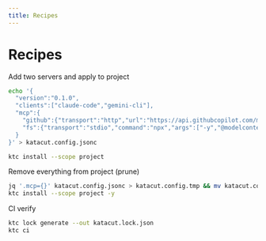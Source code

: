 ```yaml
---
title: Recipes
---
```


# Recipes

Add two servers and apply to project
```bash
echo '{
  "version":"0.1.0",
  "clients":["claude-code","gemini-cli"],
  "mcp":{
    "github":{"transport":"http","url":"https://api.githubcopilot.com/mcp"},
    "fs":{"transport":"stdio","command":"npx","args":["-y","@modelcontextprotocol/server-filesystem","."]}
  }
}' > katacut.config.jsonc

ktc install --scope project
```

Remove everything from project (prune)
```bash
jq '.mcp={}' katacut.config.jsonc > katacut.config.tmp && mv katacut.config.tmp katacut.config.jsonc
ktc install --scope project -y
```

CI verify
```bash
ktc lock generate --out katacut.lock.json
ktc ci
```


